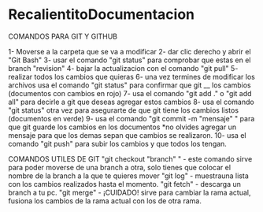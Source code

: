 # RecalientitoDocumentacion
COMANDOS PARA GIT Y GITHUB

1- Moverse a la carpeta que se va a modificar
2- dar clic derecho y abrir el "Git Bash"
3- usar el comando "git status" para comprobar que estas en el branch "revision"
4- bajar la actualizacion con el comando "git pull"
5- realizar todos los cambios que quieras
6- una vez termines de modificar los archivos usa el comando "git status" para confirmar que git __ los cambios (documentos con cambios en rojo)
7- usa el comando "git add ." o "git add all" para decirle a git que deseas agregar estos cambios
8- usa el comando "git status" otra vez para asegurarte de que git tiene los cambios listos (documentos en verde)
9- usa el comando "git commit -m "mensaje" " para que git guarde los cambios en los documentos *no olvides agregar un mensaje para que los demas sepan que cambios se realizaron.
10- usa el comando "git push" para subir los cambios y que todos los tengan.

COMANDOS UTILES DE GIT
"git checkout "branch" " - este comando sirve para poder moverse de una branch a otra, solo tienes que colocar el nombre de la branch a la que te quieres mover
"git log" - muestrauna lista con los cambios realizados hasta el momento.
"git fetch" - descarga un branch a tu pc.
"git merge" - ¡CUIDADO! sirve para cambiar la rama actual, fusiona los cambios de la rama actual con los de otra rama.
